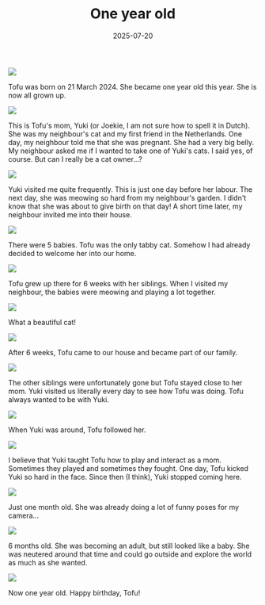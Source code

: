 ﻿---
title: One year old
date: 2025-07-20
categories: Cat
tags: Cat
---

![](/uploads/200725/20250329_192917358.jpg)

Tofu was born on 21 March 2024. She became one year old this year. She is now all grown up.

![](/uploads/200725/20240314_103758408.jpg)

This is Tofu's mom, Yuki (or Joekie, I am not sure how to spell it in Dutch). She was my neighbour's cat and my first friend in the Netherlands. One day, my neighbour told me that she was pregnant. She had a very big belly. My neighbour asked me if I wanted to take one of Yuki's cats. I said yes, of course. But can I really be a cat owner...?

![](/uploads/200725/20240320_154355323.jpg)

Yuki visited me quite frequently. This is just one day before her labour. The next day, she was meowing so hard from my neighbour's garden. I didn't know that she was about to give birth on that day! A short time later, my neighbour invited me into their house.

![](/uploads/200725/20240321_170519577.jpg)

There were 5 babies. Tofu was the only tabby cat. Somehow I had already decided to welcome her into our home.

![](/uploads/200725/20240430_184452511.jpg)

Tofu grew up there for 6 weeks with her siblings. When I visited my neighbour, the babies were meowing and playing a lot together.

![](/uploads/200725/20240430_184859391.jpg)

What a beautiful cat!

![](/uploads/200725/20240501_144024113.jpg)

After 6 weeks, Tofu came to our house and became part of our family.

![](/uploads/200725/20240501_144208570.jpg)

The other siblings were unfortunately gone but Tofu stayed close to her mom. Yuki visited us literally every day to see how Tofu was doing. Tofu always wanted to be with Yuki.

![](/uploads/200725/20240515_061702259.jpg)

When Yuki was around, Tofu followed her.

![](/uploads/200725/20240521_071515086.jpg)

I believe that Yuki taught Tofu how to play and interact as a mom. Sometimes they played and sometimes they fought. One day, Tofu kicked Yuki so hard in the face. Since then (I think), Yuki stopped coming here.

![](/uploads/200725/20240515_094910912.jpg)

Just one month old. She was already doing a lot of funny poses for my camera...

![](/uploads/200725/20240826_163352918.jpg)

6 months old. She was becoming an adult, but still looked like a baby. She was neutered around that time and could go outside and explore the world as much as she wanted.

![](/uploads/200725/20250308_081828633.jpg)

Now one year old. Happy birthday, Tofu!
